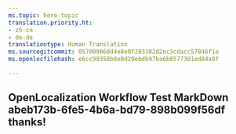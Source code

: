 ```yaml
---
ms.topic: hero-topic
translation.priority.ht:
- zh-cn
- de-de
translationtype: Human Translation
ms.sourcegitcommit: 057009868d4e8e0f203382d2ec3cdacc57846f1e
ms.openlocfilehash: e6cc99358b8e0d29ebdb97ba6b8577301ed84a9f

---
```

## OpenLocalization Workflow Test MarkDown abeb173b-6fe5-4b6a-bd79-898b099f56df thanks!



<!--HONumber=Jul16_HO5-->


